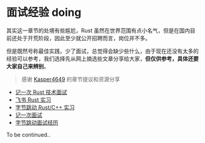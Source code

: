 # 面试经验 doing

其实这一章节的处境有些尴尬，Rust 虽然在世界范围有点小名气，但是在国内目前还处于开荒阶段，因此至少就公开招聘而言，岗位并不多。

但是既然号称最佳实践，少了面试，总觉得会缺少些什么，由于现在还没有太多的经验可以参考，我们选择先从网上摘选些文章分享给大家，**但仅供参考，具体还要大家自己来辨别**。

> 感谢 [Kasper4649](https://github.com/Kasper4649) 的章节提议和资源分享



- [记一次 Rust 技术面试](https://zhuanlan.zhihu.com/p/411979704)
- [飞书 Rust 实习](https://blog.kuangjux.top/2021/10/22/飞书Rust实习面试/)
- [字节跳动 Rust/C++ 实习](https://www.nowcoder.com/discuss/538078)
- [记一次面试](https://huangjj27.github.io/interview.html)
- [字节跳动面试经历](https://blog.sbw.so/u/byte-dance-rust-cpp-interview-experience.html)


To be continued..
